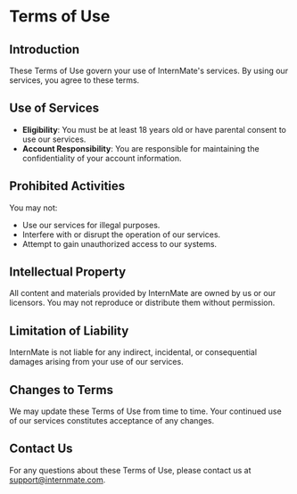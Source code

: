 # Terms of Use

## Introduction

These Terms of Use govern your use of InternMate's services. By using our services, you agree to these terms.

## Use of Services

- **Eligibility**: You must be at least 18 years old or have parental consent to use our services.
- **Account Responsibility**: You are responsible for maintaining the confidentiality of your account information.

## Prohibited Activities

You may not:

- Use our services for illegal purposes.
- Interfere with or disrupt the operation of our services.
- Attempt to gain unauthorized access to our systems.

## Intellectual Property

All content and materials provided by InternMate are owned by us or our licensors. You may not reproduce or distribute them without permission.

## Limitation of Liability

InternMate is not liable for any indirect, incidental, or consequential damages arising from your use of our services.

## Changes to Terms

We may update these Terms of Use from time to time. Your continued use of our services constitutes acceptance of any changes.

## Contact Us

For any questions about these Terms of Use, please contact us at support@internmate.com.
